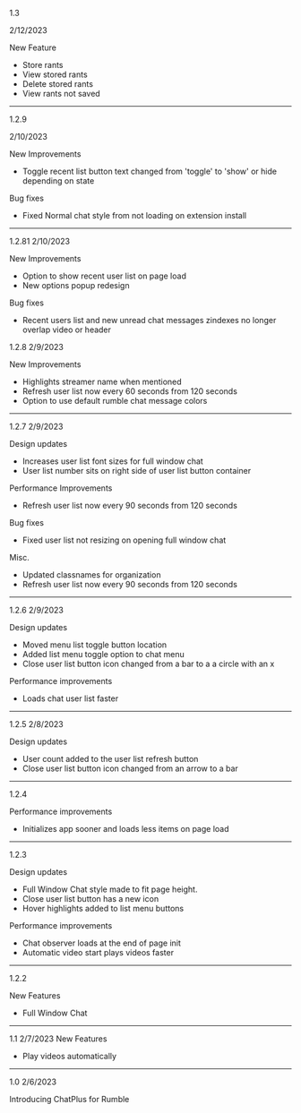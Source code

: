 1.3

2/12/2023

New Feature
- Store rants
- View stored rants
- Delete stored rants
- View rants not saved

***

1.2.9 

2/10/2023

New Improvements
- Toggle recent list button text changed from 'toggle' to 'show' or hide depending on state

Bug fixes
- Fixed Normal chat style from not loading on extension install

***

1.2.81
2/10/2023

New Improvements
- Option to show recent user list on page load
- New options popup redesign

Bug fixes
- Recent users list and new unread chat messages zindexes no longer overlap video or header


1.2.8
2/9/2023

New Improvements
- Highlights streamer name when mentioned
- Refresh user list now every 60 seconds from 120 seconds
- Option to use default rumble chat message colors

***

1.2.7 2/9/2023

Design updates
- Increases user list font sizes for full window chat
- User list number sits on right side of user list button container

Performance Improvements
- Refresh user list now every 90 seconds from 120 seconds

Bug fixes
- Fixed user list not resizing on opening full window chat

Misc.
- Updated classnames for organization
- Refresh user list now every 90 seconds from 120 seconds

***

1.2.6 2/9/2023

Design updates
- Moved menu list toggle button location
- Added list menu toggle option to chat menu
- Close user list button icon changed from a bar to a a circle with an x

Performance improvements
- Loads chat user list faster 

***

1.2.5 2/8/2023

Design updates
- User count added to the user list refresh button
- Close user list button icon changed from an arrow to a bar


***

1.2.4

Performance improvements
- Initializes app sooner and loads less items on page load

***

1.2.3

Design updates
- Full Window Chat style made to fit page height.
- Close user list button has a new icon
- Hover highlights added to list menu buttons

Performance improvements
- Chat observer loads at the end of page init
- Automatic video start plays videos faster

***

1.2.2

New Features
- Full Window Chat

***

1.1 2/7/2023
New Features
- Play videos automatically

***

1.0 2/6/2023

Introducing ChatPlus for Rumble
